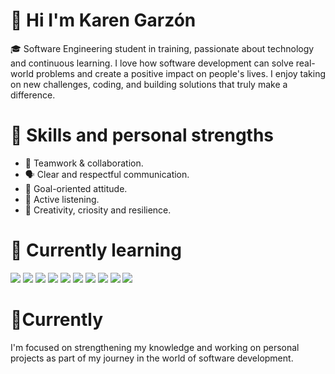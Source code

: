 # 👋 Hi I'm Karen Garzón

🎓 Software Engineering student in training, passionate about technology and continuous learning.
I love how software development can solve real-world problems and create a positive impact on people's lives. I enjoy taking on new challenges, coding, and building solutions that truly make a difference.

# 🚀 Skills and personal strengths 

- 🤝 Teamwork & collaboration.
- 🗣️ Clear and respectful communication.
- 🎯 Goal-oriented attitude.
- 💬 Active listening.
- 🎨 Creativity, criosity and resilience.

# 🧩 Currently learning
<p align="left"> <img src="https://img.shields.io/badge/HTML-E34F26?style=for-the-badge&logo=html5&logoColor=white" /> <img src="https://img.shields.io/badge/CSS-1572B6?style=for-the-badge&logo=css3&logoColor=white" /> <img src="https://img.shields.io/badge/JavaScript-F7DF1E?style=for-the-badge&logo=javascript&logoColor=black" /> <img src="https://img.shields.io/badge/C%23-239120?style=for-the-badge&logo=c-sharp&logoColor=white" /> <img src="https://img.shields.io/badge/React-20232A?style=for-the-badge&logo=react&logoColor=61DAFB" /> <img src="https://img.shields.io/badge/MySQL-005C84?style=for-the-badge&logo=mysql&logoColor=white" /> <img src="https://img.shields.io/badge/SQL_Server-CC2927?style=for-the-badge&logo=microsoftsqlserver&logoColor=white" /> <img src="https://img.shields.io/badge/Oracle-F80000?style=for-the-badge&logo=oracle&logoColor=white" /> <img src="https://img.shields.io/badge/GitHub-181717?style=for-the-badge&logo=github&logoColor=white" /> <img src="https://img.shields.io/badge/Canva-00C4CC?style=for-the-badge&logo=canva&logoColor=white" /> </p>

# 📌Currently
I'm focused on strengthening my knowledge and working on personal projects as part of my journey in the world of software development.

